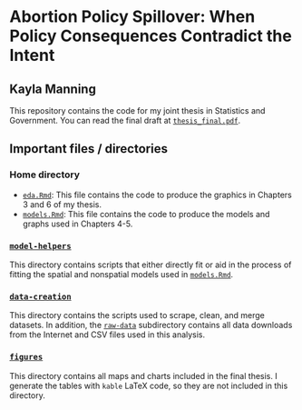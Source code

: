 # Abortion Policy Spillover: When Policy Consequences Contradict the Intent
## Kayla Manning

This repository contains the code for my joint thesis in Statistics and Government. You can read the final draft at [`thesis_final.pdf`](thesis_final.pdf).

## Important files / directories

### Home directory
- [`eda.Rmd`](eda.Rmd): This file contains the code to produce the graphics in Chapters 3 and 6 of my thesis.
- [`models.Rmd`](models.Rmd): This file contains the code to produce the models and graphs used in Chapters 4-5.

### [`model-helpers`](model-helpers)
This directory contains scripts that either directly fit or aid in the process of fitting the spatial and nonspatial models used in [`models.Rmd`](models.Rmd).

### [`data-creation`](data-creation)
This directory contains the scripts used to scrape, clean, and merge datasets. In addition, the [`raw-data`](data-creation/raw-data) subdirectory contains all data downloads from the Internet and CSV files used in this analysis.

### [`figures`](figures)
This directory contains all maps and charts included in the final thesis. I generate the tables with `kable` LaTeX code, so they are not included in this directory.


